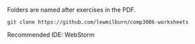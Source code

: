 Folders are named after exercises in the PDF.

`git clone https://github.com/lewmilburn/comp3006-worksheets`

Recommended IDE: WebStorm
